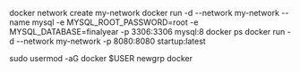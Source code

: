 docker network create my-network
docker run -d --network my-network   --name mysql   -e MYSQL_ROOT_PASSWORD=root    -e MYSQL_DATABASE=finalyear   -p 3306:3306   mysql:8
docker ps
docker run -d --network my-network -p 8080:8080 startup:latest


sudo usermod -aG docker $USER
newgrp docker 
